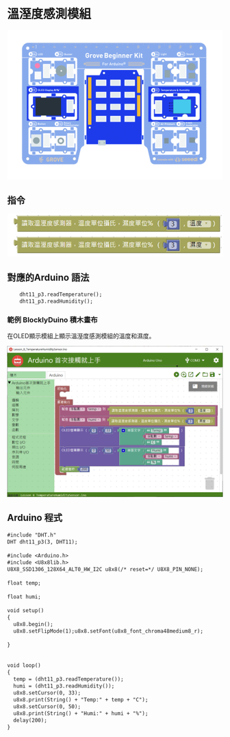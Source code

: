 # 溫溼度感測模組

![](../../../.gitbook/assets/temp.jpg)

## **指令**

![](../../../.gitbook/assets/lesson_8_temperaturehumiditysensor2.png)

## **對應的**Arduino 語法

```text
    dht11_p3.readTemperature();
    dht11_p3.readHumidity();
```

### 範例 BlocklyDuino 積木畫布

在OLED顯示模組上顯示溫溼度感測模組的溫度和濕度。

![](../../../.gitbook/assets/lesson_8_temperaturehumiditysensor.png)

## Arduino 程式

```text
#include "DHT.h"
DHT dht11_p3(3, DHT11);

#include <Arduino.h>
#include <U8x8lib.h>
U8X8_SSD1306_128X64_ALT0_HW_I2C u8x8(/* reset=*/ U8X8_PIN_NONE);

float temp;

float humi;

void setup()
{
  u8x8.begin();
  u8x8.setFlipMode(1);u8x8.setFont(u8x8_font_chroma48medium8_r);

}


void loop()
{
  temp = (dht11_p3.readTemperature());
  humi = (dht11_p3.readHumidity());
  u8x8.setCursor(0, 33);
  u8x8.print(String() + "Temp:" + temp + "C");
  u8x8.setCursor(0, 50);
  u8x8.print(String() + "Humi:" + humi + "%");
  delay(200);
}
```



